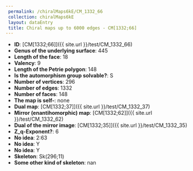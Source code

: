 ```yaml
--- 
 permalink: /chiralMaps6kE/CM_1332_66 
 collection: chiralMaps6kE
 layout: dataEntry
 title: Chiral maps up to 6000 edges - CM[1332;66]
---
```


- **ID**: [CM[1332;66]]({{ site.url }}/test/CM_1332_66)
- **Genus of the underlying surface**: 445
- **Length of the face**: 18
- **Valency**: 9
- **Length of the Petrie polygon**: 148
- **Is the automorphism group solvable?**: S
- **Number of vertices**: 296
- **Number of edges**: 1332
- **Number of faces**: 148
- **The map is self-**: none
- **Dual map**: [CM[1332;37]]({{ site.url }}/test/CM_1332_37)
- **Mirror (enantihomorphic) map**: [CM[1332;62]]({{ site.url }}/test/CM_1332_62)
- **Dual of the mirror image**: [CM[1332;35]]({{ site.url }}/test/CM_1332_35)
- **Z_q-Exponent?**: 6
- **No idea**:  2:63
- **No idea**: Y
- **No idea**: Y
- **Skeleton**: Sk(296;11)
- **Some other kind of skeleton**: nan
